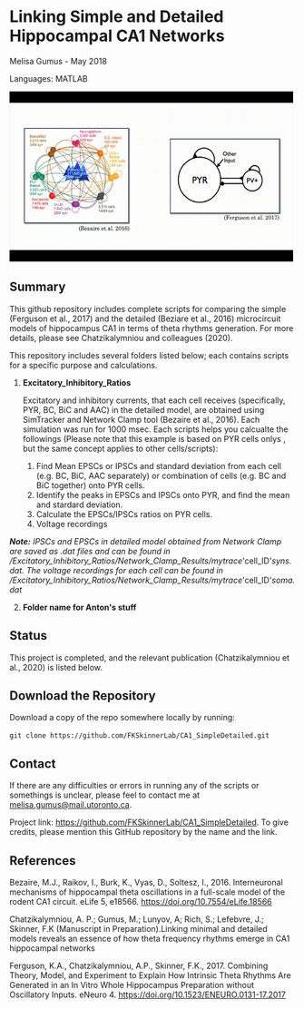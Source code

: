 # Linking Simple and Detailed Hippocampal CA1 Networks

Melisa Gumus - May 2018 

Languages: MATLAB

<img src="https://github.com/FKSkinnerLab/CA1_SimpleDetailed/blob/master/SimpleDetailedMovie.gif" height="300px" width="500px" >

## Summary ##
This github repository includes complete scripts for comparing the simple (Ferguson et al., 2017) and the detailed (Beziare et al., 2016) microcircuit models of hippocampus CA1 in terms of theta rhythms generation. For more details, please see Chatzikalymniou and colleagues (2020).

This repository includes several folders listed below; each contains scripts for a specific purpose and calculations. 

1. **Excitatory_Inhibitory_Ratios**

     Excitatory and inhibitory currents, that each cell receives (specifically, PYR, BC, BiC and AAC) in the detailed model, are obtained using SimTracker and Network Clamp tool (Bezaire et al., 2016). Each simulation was run for 1000 msec. Each scripts helps you calcualte the followings (Please note that this example is based on PYR cells onlys , but the same concept applies to other cells/scripts):

     1. Find Mean EPSCs or IPSCs and standard deviation from each cell (e.g. BC, BiC, AAC separately) or combination of cells (e.g. BC and BiC together) onto PYR cells.
     2. Identify the peaks in EPSCs and IPSCs onto PYR, and find the mean and stardard deviation.
     3. Calculate the EPSCs/IPSCs ratios on PYR cells.
     4. Voltage recordings

_**Note:** IPSCs and EPSCs in detailed model obtained from Network Clamp are saved as .dat files and can be found in /Excitatory_Inhibitory_Ratios/Network_Clamp_Results/mytrace_'cell_ID'_syns.dat. The voltage recordings for each cell can be found in /Excitatory_Inhibitory_Ratios/Network_Clamp_Results/mytrace_'cell_ID'_soma.dat_

2. **Folder name for Anton's stuff**



## Status ##
This project is completed, and the relevant publication (Chatzikalymniou et al., 2020) is listed below.


## Download the Repository ##
Download a copy of the repo somewhere locally by running:

`git clone https://github.com/FKSkinnerLab/CA1_SimpleDetailed.git`


## Contact ##
If there are any difficulties or errors in running any of the scripts or somethings is unclear, please feel to contact me at melisa.gumus@mail.utoronto.ca.

Project link: https://github.com/FKSkinnerLab/CA1_SimpleDetailed. To give credits, please mention this GitHub repository by the name and the link.


## References ##
Bezaire, M.J., Raikov, I., Burk, K., Vyas, D., Soltesz, I., 2016. Interneuronal mechanisms of hippocampal theta oscillations in a full-scale model of the rodent CA1 circuit. eLife 5, e18566. https://doi.org/10.7554/eLife.18566

Chatzikalymniou, A. P.; Gumus, M.; Lunyov, A; Rich, S.; Lefebvre, J.; Skinner, F.K (Manuscript in Preparation).Linking minimal and detailed models reveals an essence of how theta frequency rhythms emerge in CA1 hippocampal networks

Ferguson, K.A., Chatzikalymniou, A.P., Skinner, F.K., 2017. Combining Theory, Model, and Experiment to Explain How Intrinsic Theta Rhythms Are Generated in an In Vitro Whole Hippocampus Preparation without Oscillatory Inputs. eNeuro 4. https://doi.org/10.1523/ENEURO.0131-17.2017
